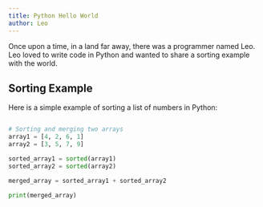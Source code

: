 ```yaml
---
title: Python Hello World
author: Leo
---
```


Once upon a time, in a land far away, there was a programmer named Leo. Leo loved to write code in Python and wanted to share a sorting example with the world.

## Sorting Example

Here is a simple example of sorting a list of numbers in Python:

```python

# Sorting and merging two arrays
array1 = [4, 2, 6, 1]
array2 = [3, 5, 7, 9]

sorted_array1 = sorted(array1)
sorted_array2 = sorted(array2)

merged_array = sorted_array1 + sorted_array2

print(merged_array)


```